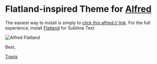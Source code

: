 # Flatland-inspired Theme for [Alfred](http://www.alfredapp.com)

The easiest way to install is simply to [click this alfred:// link](http://is.gd/1p39y2).  For the full experience, install [Flatland](https://github.com/thinkpixellab/flatland) for Sublime Text.

![Alfred Flatland](https://raw.github.com/vocino/alfred-flatland/master/screenshot.png "Alfred Flatland")

Best,

[Travis](http://twitter.com/vocino)

